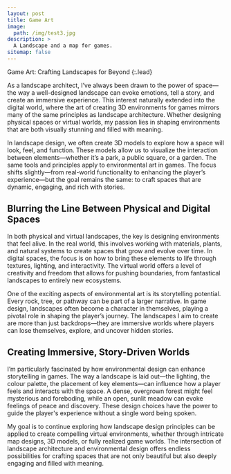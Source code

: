 ```yaml
---
layout: post
title: Game Art
image: 
  path: /img/test3.jpg
description: >
  A Landscape and a map for games.
sitemap: false
---
```


Game Art: Crafting Landscapes for Beyond
{:.lead}

As a landscape architect, I’ve always been drawn to the power of space—the way a well-designed landscape can evoke emotions, tell a story, and create an immersive experience. This interest naturally extended into the digital world, where the art of creating 3D environments for games mirrors many of the same principles as landscape architecture. Whether designing physical spaces or virtual worlds, my passion lies in shaping environments that are both visually stunning and filled with meaning.

In landscape design, we often create 3D models to explore how a space will look, feel, and function. These models allow us to visualize the interaction between elements—whether it’s a park, a public square, or a garden. The same tools and principles apply to environmental art in games. The focus shifts slightly—from real-world functionality to enhancing the player’s experience—but the goal remains the same: to craft spaces that are dynamic, engaging, and rich with stories.

## Blurring the Line Between Physical and Digital Spaces
In both physical and virtual landscapes, the key is designing environments that feel alive. In the real world, this involves working with materials, plants, and natural systems to create spaces that grow and evolve over time. In digital spaces, the focus is on how to bring these elements to life through textures, lighting, and interactivity. The virtual world offers a level of creativity and freedom that allows for pushing boundaries, from fantastical landscapes to entirely new ecosystems.

One of the exciting aspects of environmental art is its storytelling potential. Every rock, tree, or pathway can be part of a larger narrative. In game design, landscapes often become a character in themselves, playing a pivotal role in shaping the player’s journey. The landscapes I aim to create are more than just backdrops—they are immersive worlds where players can lose themselves, explore, and uncover hidden stories.

## Creating Immersive, Story-Driven Worlds
I’m particularly fascinated by how environmental design can enhance storytelling in games. The way a landscape is laid out—the lighting, the colour palette, the placement of key elements—can influence how a player feels and interacts with the space. A dense, overgrown forest might feel mysterious and foreboding, while an open, sunlit meadow can evoke feelings of peace and discovery. These design choices have the power to guide the player's experience without a single word being spoken.

My goal is to continue exploring how landscape design principles can be applied to create compelling virtual environments, whether through intricate map designs, 3D models, or fully realized game worlds. The intersection of landscape architecture and environmental design offers endless possibilities for crafting spaces that are not only beautiful but also deeply engaging and filled with meaning.
